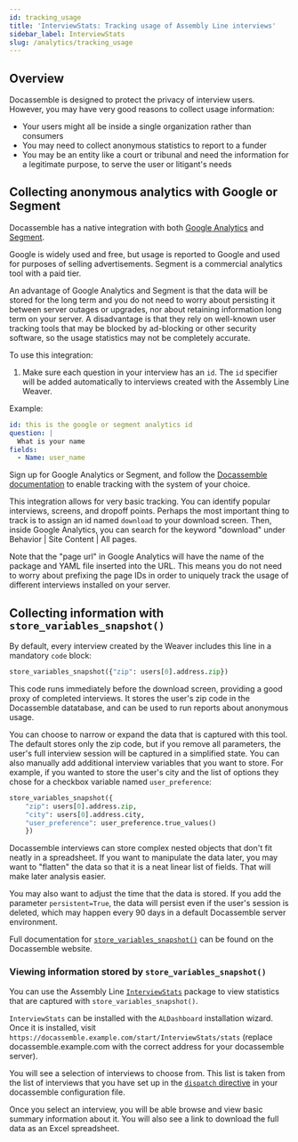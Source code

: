 ```yaml
---
id: tracking_usage
title: 'InterviewStats: Tracking usage of Assembly Line interviews'
sidebar_label: InterviewStats
slug: /analytics/tracking_usage
---
```


## Overview

Docassemble is designed to protect the privacy of interview users. However, you may
have very good reasons to collect usage information:

* Your users might all be inside a single organization rather than consumers
* You may need to collect anonymous statistics to report to a funder
* You may be an entity like a court or tribunal and need the information for a
  legitimate purpose, to serve the user or litigant's needs

## Collecting anonymous analytics with Google or Segment

Docassemble has a native integration with both [Google
Analytics](https://docassemble.org/docs/config.html#google%20analytics) and
[Segment](https://docassemble.org/docs/config.html#segment%20id).

Google is widely used and free, but usage is reported to Google and used for
purposes of selling advertisements. Segment is a commercial analytics tool with
a paid tier.

An advantage of Google Analytics and Segment is that the data will be stored for
the long term and you do not need to worry about persisting it between server
outages or upgrades, nor about retaining information long term on your server. A
disadvantage is that they rely on well-known user tracking tools that may be
blocked by ad-blocking or other security software, so the usage statistics may
not be completely accurate.

To use this integration:

1. Make sure each question in your interview has an `id`. The `id` specifier
will be added automatically to interviews created with the Assembly Line Weaver.

Example:

```yaml
id: this is the google or segment analytics id
question: |
  What is your name
fields:
  - Name: user_name
```

Sign up for Google Analytics or Segment, and follow the [Docassemble
documentation](https://docassemble.org/docs/config.html#google%20analytics) to
enable tracking with the system of your choice.

This integration allows for very basic tracking. You can identify popular
interviews, screens, and dropoff points. Perhaps the most important thing to
track is to assign an id named `download` to your download screen. Then, inside
Google Analytics, you can search for the keyword "download" under Behavior |
Site Content | All pages.

Note that the "page url" in Google Analytics will have the name of the package
and YAML file inserted into the URL. This means you do not need to worry about
prefixing the page IDs in order to uniquely track the usage of different
interviews installed on your server.

## Collecting information with `store_variables_snapshot()`

By default, every interview created by the Weaver includes this line in a
mandatory `code` block:

```python
store_variables_snapshot({"zip": users[0].address.zip})
```

This code runs immediately before the download screen, providing a good proxy of
completed interviews. It stores the user's zip code in the Docassemble
datatabase, and can be used to run reports about anonymous usage.

You can choose to narrow or expand the data that is captured with this tool. The
default stores only the zip code, but if you remove all parameters, the user's
full interview session will be captured in a simplified state. You can also
manually add additional interview variables that you want to store. For example,
if you wanted to store the user's city and the list of options they chose for a
checkbox variable named `user_preference`:

```python
store_variables_snapshot({
    "zip": users[0].address.zip,
    "city": users[0].address.city,
    "user_preference": user_preference.true_values()
    })
```

Docassemble interviews can store complex nested objects that don't fit neatly in
a spreadsheet. If you want to manipulate the data later, you may want to
"flatten" the data so that it is a neat linear list of fields. That will make
later analysis easier.

You may also want to adjust the time that the data is stored. If you add the
parameter `persistent=True`, the data will persist even if the user's session is deleted,
which may happen every 90 days in a default Docassemble server environment.

Full documentation for
[`store_variables_snapshot()`](https://docassemble.org/docs/functions.html#store_variables_snapshot)
can be found on the Docassemble website.

### Viewing information stored by `store_variables_snapshot()`

You can use the Assembly Line
[`InterviewStats`](https://github.com/suffolklitlab/docassemble-InterviewStats) package to 
view statistics that are captured with `store_variables_snapshot()`.

`InterviewStats` can be installed with the `ALDashboard` installation wizard.
Once it is installed, visit
`https://docassemble.example.com/start/InterviewStats/stats` (replace
docassemble.example.com with the correct address for your docassemble server).

You will see a selection of interviews to choose from. This list is taken from
the list of interviews that you have set up in the [`dispatch`
directive](https://docassemble.org/docs/config.html#dispatch) in your
docassemble configuration file.

Once you select an interview, you will be able browse and view basic summary information about it.
You will also see a link to download the full data as an Excel spreadsheet.